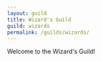 ```yaml
---
layout: guild
title: Wizard's Guild
guild: wizards
permalink: /guilds/wizards/
---
```

Welcome to the Wizard's Guild!